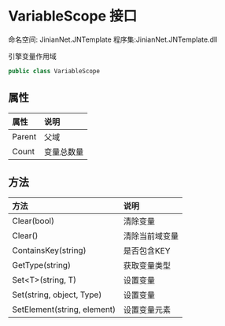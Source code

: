 # VariableScope 接口
命名空间: JinianNet.JNTemplate
程序集:JinianNet.JNTemplate.dll

 引擎变量作用域


```csharp
public class VariableScope
```

## 属性
属性|说明|
:--|:--|
Parent|父域
Count|变量总数量


## 方法
方法|说明|
:--|:--|
Clear(bool)|清除变量
Clear()|清除当前域变量
ContainsKey(string)|是否包含KEY
GetType(string)|获取变量类型
Set&lt;T&gt;(string, T)|设置变量
Set(string, object, Type)|设置变量
SetElement(string, element)|设置变量元素